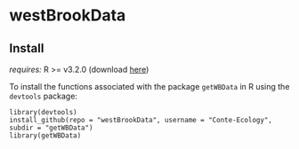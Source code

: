 # westBrookData

## Install

*requires:* R >= v3.2.0 (download [here](https://cran.r-project.org/))

To install the functions associated with the package `getWBData` in R using the `devtools` package:

```
library(devtools)
install_github(repo = "westBrookData", username = "Conte-Ecology", subdir = "getWBData")
library(getWBData)
```
